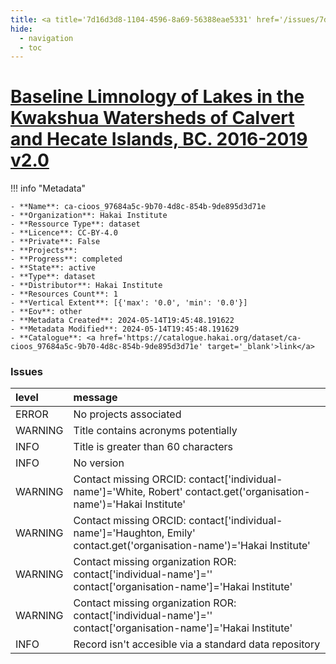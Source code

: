```yaml
---
title: <a title='7d16d3d8-1104-4596-8a69-56388eae5331' href='/issues/7d16d3d8-1104-4596-8a69-56388eae5331/' target='_blank'>Baseline Limnology of Lakes in the Kwakshua Watersheds of Calvert and Hecate Islands, BC. 2016-2019 v2.0</a>
hide:
  - navigation
  - toc
---
```


# <a title='7d16d3d8-1104-4596-8a69-56388eae5331' href='/issues/7d16d3d8-1104-4596-8a69-56388eae5331/' target='_blank'>Baseline Limnology of Lakes in the Kwakshua Watersheds of Calvert and Hecate Islands, BC. 2016-2019 v2.0</a>

<div id='map'></div>

!!! info "Metadata"
    
    - **Name**: ca-cioos_97684a5c-9b70-4d8c-854b-9de895d3d71e 
    - **Organization**: Hakai Institute 
    - **Ressource Type**: dataset 
    - **Licence**: CC-BY-4.0 
    - **Private**: False 
    - **Projects**:  
    - **Progress**: completed 
    - **State**: active 
    - **Type**: dataset 
    - **Distributor**: Hakai Institute 
    - **Resources Count**: 1 
    - **Vertical Extent**: [{'max': '0.0', 'min': '0.0'}] 
    - **Eov**: other 
    - **Metadata Created**: 2024-05-14T19:45:48.191622 
    - **Metadata Modified**: 2024-05-14T19:45:48.191629 
    - **Catalogue**: <a href='https://catalogue.hakai.org/dataset/ca-cioos_97684a5c-9b70-4d8c-854b-9de895d3d71e' target='_blank'>link</a> 

### Issues

| level   | message                                                                                                                |
|:--------|:-----------------------------------------------------------------------------------------------------------------------|
| ERROR   | No projects associated                                                                                                 |
| WARNING | Title contains acronyms potentially                                                                                    |
| INFO    | Title is greater than 60 characters                                                                                    |
| INFO    | No version                                                                                                             |
| WARNING | Contact missing ORCID: contact['individual-name']='White, Robert' contact.get('organisation-name')='Hakai Institute'   |
| WARNING | Contact missing ORCID: contact['individual-name']='Haughton, Emily' contact.get('organisation-name')='Hakai Institute' |
| WARNING | Contact missing organization ROR:  contact['individual-name']='' contact['organisation-name']='Hakai Institute'        |
| WARNING | Contact missing organization ROR:  contact['individual-name']='' contact['organisation-name']='Hakai Institute'        |
| INFO    | Record isn't accesible via a standard data repository                                                                  |

<script>
   document.addEventListener("DOMContentLoaded", function() {
    var map = L.map('map').setView([51.505, -125.09], 5);
    L.tileLayer('https://tile.openstreetmap.org/{z}/{x}/{y}.png', {
        maxZoom: 19,
        attribution: '&copy; <a href="http://www.openstreetmap.org/copyright">OpenStreetMap</a>'
    }).addTo(map);
    var geojsonFeature = {
        "type": "Feature",
        "properties": {
            "name" : "<a title='7d16d3d8-1104-4596-8a69-56388eae5331' href='/issues/7d16d3d8-1104-4596-8a69-56388eae5331/' target='_blank'>Baseline Limnology of Lakes in the Kwakshua Watersheds of Calvert and Hecate Islands, BC. 2016-2019 v2.0</a>"
        },
        "geometry": {'type': 'Polygon', 'coordinates': [[[-128.15445681, 51.61731613], [-127.95404703, 51.61731613], [-127.95404703, 51.71899959], [-128.15445681, 51.71899959], [-128.15445681, 51.61731613]]]}
    }
    L.geoJSON(geojsonFeature).addTo(map);
   })
</script>
